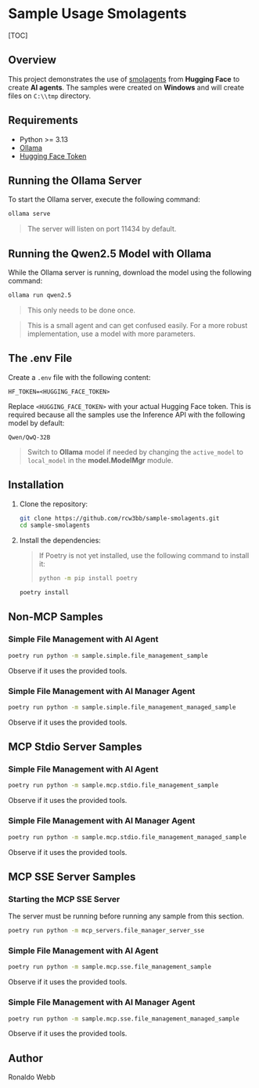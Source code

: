 # Sample Usage Smolagents

[TOC]

## Overview

This project demonstrates the use of [smolagents](https://huggingface.co/docs/smolagents/en/index) from **Hugging Face** to create **AI agents**. The samples were created on **Windows** and will create files on `C:\\tmp` directory.

## Requirements

- Python >= 3.13
- [Ollama](https://github.com/ollama/ollama)
- [Hugging Face Token](https://huggingface.co/settings/tokens)

## Running the Ollama Server

To start the Ollama server, execute the following command:

```sh
ollama serve
```

> The server will listen on port 11434 by default.

## Running the Qwen2.5 Model with Ollama

While the Ollama server is running, download the model using the following command:

```sh
ollama run qwen2.5
```

> This only needs to be done once.

> This is a small agent and can get confused easily. For a more robust implementation, use a model with more parameters.

## The .env File

Create a `.env` file with the following content:

```properties
HF_TOKEN=<HUGGING_FACE_TOKEN>
```

Replace `<HUGGING_FACE_TOKEN>` with your actual Hugging Face token. This is required because all the samples use the Inference API with the following model by default:

```
Qwen/QwQ-32B
```

> Switch to **Ollama** model if needed by changing the `active_model` to `local_model` in the **model.ModelMgr** module.

## Installation

1. Clone the repository:

   ```sh
   git clone https://github.com/rcw3bb/sample-smolagents.git
   cd sample-smolagents
   ```

2. Install the dependencies:

   > If Poetry is not yet installed, use the following command to install it:
   >
   > ```sh
   > python -m pip install poetry
   > ```

   ```sh
   poetry install
   ```

## Non-MCP Samples

### Simple File Management with AI Agent

```sh
poetry run python -m sample.simple.file_management_sample
```

Observe if it uses the provided tools.

### Simple File Management with AI Manager Agent

```sh
poetry run python -m sample.simple.file_management_managed_sample
```

Observe if it uses the provided tools.

## MCP Stdio Server Samples

### Simple File Management with AI Agent

```sh
poetry run python -m sample.mcp.stdio.file_management_sample
```

Observe if it uses the provided tools.

### Simple File Management with AI Manager Agent

```sh
poetry run python -m sample.mcp.stdio.file_management_managed_sample
```

Observe if it uses the provided tools.

## MCP SSE Server Samples

### Starting the MCP SSE Server

The server must be running before running any sample from this section.

```sh
poetry run python -m mcp_servers.file_manager_server_sse
```

### Simple File Management with AI Agent

```sh
poetry run python -m sample.mcp.sse.file_management_sample
```

Observe if it uses the provided tools.

### Simple File Management with AI Manager Agent

```sh
poetry run python -m sample.mcp.sse.file_management_managed_sample
```

Observe if it uses the provided tools.

## Author

Ronaldo Webb